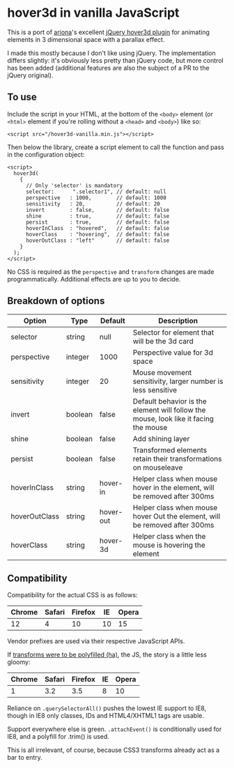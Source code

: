 # hover3d in vanilla JavaScript

This is a port of [ariona](https://github.com/ariona)'s excellent [jQuery hover3d plugin](https://github.com/ariona/hover3d) for animating elements in 3 dimensional space with a parallax effect.

I made this mostly because I don't like using jQuery. The implementation differs slightly: it's obviously less pretty than jQuery code, but more control has been added (additional features are also the subject of a PR to the jQuery original).

To use
------
Include the script in your HTML, at the bottom of the `<body>` element (or `<html>` element if you're rolling without a `<head>` and `<body>`) like so:

    <script src="/hover3d-vanilla.min.js"></script>

Then below the library, create a script element to call the function and pass in the configuration object:

    <script>
      hover3d(
        {
          // Only 'selector' is mandatory
          selector:      ".selector1", // default: null
          perspective   : 1000,        // default: 1000
          sensitivity   : 20,          // default: 20
          invert        : false,       // default: false
          shine         : true,        // default: false
          persist       : true,        // default: false
          hoverInClass  : "hovered",   // default: false
          hoverClass    : "hovering",  // default: false
          hoverOutClass : "left"       // default: false
        }
      );
    </script>
    
No CSS is required as the `perspective` and `transform` changes are made programmatically. Additional effects are up to you to decide.

Breakdown of options
--------------------

Option | Type | Default | Description
------ | ---- | ------- | -----------
selector | string | null | Selector for element that will be the 3d card
perspective | integer | 1000 | Perspective value for 3d space
sensitivity | integer | 20 | Mouse movement sensitivity, larger number is less sensitive
invert | boolean | false | Default behavior is the element will follow the mouse, look like it facing the mouse
shine | boolean | false | Add shining layer
persist | boolean | false | Transformed elements retain their transformations on mouseleave
hoverInClass | string | hover-in | Helper class when mouse hover in the element, will be removed after 300ms
hoverOutClass | string | hover-out | Helper class when mouse hover Out the element, will be removed after 300ms
hoverClass | string | hover-3d | Helper class when the mouse is hovering the element

Compatibility
-------------
Compatibility for the actual CSS is as follows:

Chrome | Safari | Firefox | IE | Opera
------ | ------ | ------- | ----- | -----
12 | 4 | 10 | 10 | 15

Vendor prefixes are used via their respective JavaScript APIs.

If [transforms were to be polyfilled (ha)](http://www.useragentman.com/blog/csssandpaper-a-css3-javascript-library/), the JS, the story is a little less gloomy:

Chrome | Safari | Firefox | IE | Opera
------ | ------ | ------- | ----- | -----
1 | 3.2 | 3.5 | 8 | 10

Reliance on `.querySelectorAll()` pushes the lowest IE support to IE8, though in IE8 only classes, IDs and HTML4/XHTML1 tags are usable. 

Support everywhere else is green. `.attachEvent()` is conditionally used for IE8, and a polyfill for .trim() is used. 

This is all irrelevant, of course, because CSS3 transforms already act as a bar to entry.
